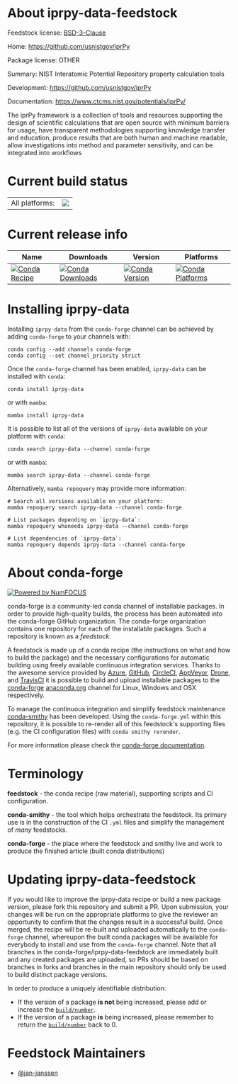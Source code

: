About iprpy-data-feedstock
==========================

Feedstock license: [BSD-3-Clause](https://github.com/conda-forge/iprpy-data-feedstock/blob/main/LICENSE.txt)

Home: https://github.com/usnistgov/iprPy

Package license: OTHER

Summary: NIST Interatomic Potential Repository property calculation tools

Development: https://github.com/usnistgov/iprPy

Documentation: https://www.ctcms.nist.gov/potentials/iprPy/

The iprPy framework is a collection of tools and resources supporting
the design of scientific calculations that are open source with minimum
barriers for usage, have transparent methodologies supporting knowledge
transfer and education, produce results that are both human and machine
readable, allow investigations into method and parameter sensitivity,
and can be integrated into workflows


Current build status
====================


<table><tr><td>All platforms:</td>
    <td>
      <a href="https://dev.azure.com/conda-forge/feedstock-builds/_build/latest?definitionId=10008&branchName=main">
        <img src="https://dev.azure.com/conda-forge/feedstock-builds/_apis/build/status/iprpy-data-feedstock?branchName=main">
      </a>
    </td>
  </tr>
</table>

Current release info
====================

| Name | Downloads | Version | Platforms |
| --- | --- | --- | --- |
| [![Conda Recipe](https://img.shields.io/badge/recipe-iprpy--data-green.svg)](https://anaconda.org/conda-forge/iprpy-data) | [![Conda Downloads](https://img.shields.io/conda/dn/conda-forge/iprpy-data.svg)](https://anaconda.org/conda-forge/iprpy-data) | [![Conda Version](https://img.shields.io/conda/vn/conda-forge/iprpy-data.svg)](https://anaconda.org/conda-forge/iprpy-data) | [![Conda Platforms](https://img.shields.io/conda/pn/conda-forge/iprpy-data.svg)](https://anaconda.org/conda-forge/iprpy-data) |

Installing iprpy-data
=====================

Installing `iprpy-data` from the `conda-forge` channel can be achieved by adding `conda-forge` to your channels with:

```
conda config --add channels conda-forge
conda config --set channel_priority strict
```

Once the `conda-forge` channel has been enabled, `iprpy-data` can be installed with `conda`:

```
conda install iprpy-data
```

or with `mamba`:

```
mamba install iprpy-data
```

It is possible to list all of the versions of `iprpy-data` available on your platform with `conda`:

```
conda search iprpy-data --channel conda-forge
```

or with `mamba`:

```
mamba search iprpy-data --channel conda-forge
```

Alternatively, `mamba repoquery` may provide more information:

```
# Search all versions available on your platform:
mamba repoquery search iprpy-data --channel conda-forge

# List packages depending on `iprpy-data`:
mamba repoquery whoneeds iprpy-data --channel conda-forge

# List dependencies of `iprpy-data`:
mamba repoquery depends iprpy-data --channel conda-forge
```


About conda-forge
=================

[![Powered by
NumFOCUS](https://img.shields.io/badge/powered%20by-NumFOCUS-orange.svg?style=flat&colorA=E1523D&colorB=007D8A)](https://numfocus.org)

conda-forge is a community-led conda channel of installable packages.
In order to provide high-quality builds, the process has been automated into the
conda-forge GitHub organization. The conda-forge organization contains one repository
for each of the installable packages. Such a repository is known as a *feedstock*.

A feedstock is made up of a conda recipe (the instructions on what and how to build
the package) and the necessary configurations for automatic building using freely
available continuous integration services. Thanks to the awesome service provided by
[Azure](https://azure.microsoft.com/en-us/services/devops/), [GitHub](https://github.com/),
[CircleCI](https://circleci.com/), [AppVeyor](https://www.appveyor.com/),
[Drone](https://cloud.drone.io/welcome), and [TravisCI](https://travis-ci.com/)
it is possible to build and upload installable packages to the
[conda-forge](https://anaconda.org/conda-forge) [anaconda.org](https://anaconda.org/)
channel for Linux, Windows and OSX respectively.

To manage the continuous integration and simplify feedstock maintenance
[conda-smithy](https://github.com/conda-forge/conda-smithy) has been developed.
Using the ``conda-forge.yml`` within this repository, it is possible to re-render all of
this feedstock's supporting files (e.g. the CI configuration files) with ``conda smithy rerender``.

For more information please check the [conda-forge documentation](https://conda-forge.org/docs/).

Terminology
===========

**feedstock** - the conda recipe (raw material), supporting scripts and CI configuration.

**conda-smithy** - the tool which helps orchestrate the feedstock.
                   Its primary use is in the construction of the CI ``.yml`` files
                   and simplify the management of *many* feedstocks.

**conda-forge** - the place where the feedstock and smithy live and work to
                  produce the finished article (built conda distributions)


Updating iprpy-data-feedstock
=============================

If you would like to improve the iprpy-data recipe or build a new
package version, please fork this repository and submit a PR. Upon submission,
your changes will be run on the appropriate platforms to give the reviewer an
opportunity to confirm that the changes result in a successful build. Once
merged, the recipe will be re-built and uploaded automatically to the
`conda-forge` channel, whereupon the built conda packages will be available for
everybody to install and use from the `conda-forge` channel.
Note that all branches in the conda-forge/iprpy-data-feedstock are
immediately built and any created packages are uploaded, so PRs should be based
on branches in forks and branches in the main repository should only be used to
build distinct package versions.

In order to produce a uniquely identifiable distribution:
 * If the version of a package **is not** being increased, please add or increase
   the [``build/number``](https://docs.conda.io/projects/conda-build/en/latest/resources/define-metadata.html#build-number-and-string).
 * If the version of a package **is** being increased, please remember to return
   the [``build/number``](https://docs.conda.io/projects/conda-build/en/latest/resources/define-metadata.html#build-number-and-string)
   back to 0.

Feedstock Maintainers
=====================

* [@jan-janssen](https://github.com/jan-janssen/)

